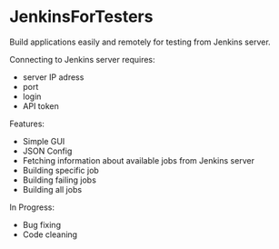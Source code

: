 # JenkinsForTesters
Build applications easily and remotely for testing from Jenkins server.

Connecting to Jenkins server requires:
- server IP adress
- port
- login
- API token

Features:
- Simple GUI
- JSON Config
- Fetching information about available jobs from Jenkins server
- Building specific job
- Building failing jobs
- Building all jobs

In Progress:
- Bug fixing
- Code cleaning
